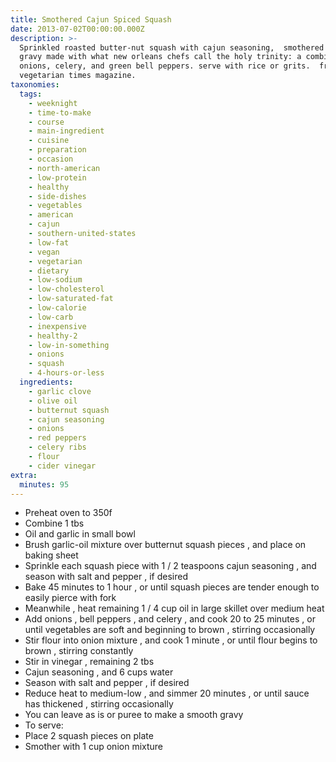 ```yaml
---
title: Smothered Cajun Spiced Squash
date: 2013-07-02T00:00:00.000Z
description: >-
  Sprinkled roasted butter-nut squash with cajun seasoning,  smothered it in a
  gravy made with what new orleans chefs call the holy trinity: a combination of
  onions, celery, and green bell peppers. serve with rice or grits.  from
  vegetarian times magazine.
taxonomies:
  tags:
    - weeknight
    - time-to-make
    - course
    - main-ingredient
    - cuisine
    - preparation
    - occasion
    - north-american
    - low-protein
    - healthy
    - side-dishes
    - vegetables
    - american
    - cajun
    - southern-united-states
    - low-fat
    - vegan
    - vegetarian
    - dietary
    - low-sodium
    - low-cholesterol
    - low-saturated-fat
    - low-calorie
    - low-carb
    - inexpensive
    - healthy-2
    - low-in-something
    - onions
    - squash
    - 4-hours-or-less
  ingredients:
    - garlic clove
    - olive oil
    - butternut squash
    - cajun seasoning
    - onions
    - red peppers
    - celery ribs
    - flour
    - cider vinegar
extra:
  minutes: 95
---
```

 - Preheat oven to 350f
 - Combine 1 tbs
 - Oil and garlic in small bowl
 - Brush garlic-oil mixture over butternut squash pieces , and place on baking sheet
 - Sprinkle each squash piece with 1 / 2 teaspoons cajun seasoning , and season with salt and pepper , if desired
 - Bake 45 minutes to 1 hour , or until squash pieces are tender enough to easily pierce with fork
 - Meanwhile , heat remaining 1 / 4 cup oil in large skillet over medium heat
 - Add onions , bell peppers , and celery , and cook 20 to 25 minutes , or until vegetables are soft and beginning to brown , stirring occasionally
 - Stir flour into onion mixture , and cook 1 minute , or until flour begins to brown , stirring constantly
 - Stir in vinegar , remaining 2 tbs
 - Cajun seasoning , and 6 cups water
 - Season with salt and pepper , if desired
 - Reduce heat to medium-low , and simmer 20 minutes , or until sauce has thickened , stirring occasionally
 - You can leave as is or puree to make a smooth gravy
 - To serve:
 - Place 2 squash pieces on plate
 - Smother with 1 cup onion mixture
